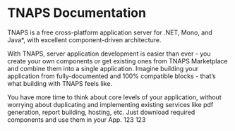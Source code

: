 # TNAPS Documentation

TNAPS is a free cross-platform application server for .NET, Mono, and Java*, with excellent component-driven architecture.

With TNAPS, server application development is easier than ever - you create your own components or get existing ones from TNAPS Marketplace and combine them into a single application. Imagine building your application from fully-documented and 100% compatible blocks - that’s what building with TNAPS feels like.

You have more time to think about core levels of your application, without worrying about duplicating and implementing existing services like pdf generation, report building, hosting, etc. Just download required components and use them in your App.
123
123